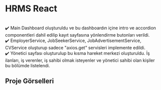 # HRMS React

<br/>
✔️ Main Dashboard oluşturuldu ve bu dashboardın içine intro ve accordion componentleri dahil edilip kayıt sayfasına yönlendirme butonları verildi.
<br/>
✔️ EmployerService, JobSeekerService, JobAdvertisementService, CVService oluşturup sadece "axios.get" servisleri implemente edildi.
<br/>
✔️ Yönetici sayfası oluşturulup bu kısma hareket merkezi oluşturuldu. İş ilanları, iş verenler, iş sahibi olmak isteyenler ve yönetici sahibi olan kişiler bu bölümde listelendi.
<br/>


## Proje Görselleri
<br/>
